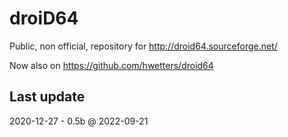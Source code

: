 # droiD64

Public, non official, repository for http://droid64.sourceforge.net/

Now also on https://github.com/hwetters/droid64


## Last update

2020-12-27 - 0.5b @ 2022-09-21
